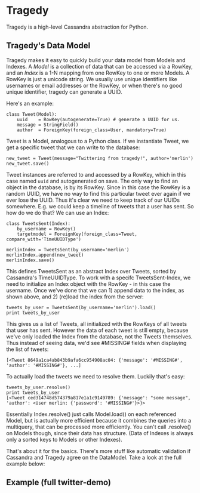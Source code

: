 # Tragedy

Tragedy is a high-level Cassandra abstraction for Python.

## Tragedy's Data Model

Tragedy makes it easy to quickly build your data model from Models and Indexes. A *Model* is a collection of data that can be accessed via a RowKey, and an *Index* is a 1-N mapping from one RowKey to one or more Models. A RowKey is just a unicode string. We usually use unique identifiers like usernames or email addresses or the RowKey, or when there's no good unique identifier, tragedy can generate a UUID.

Here's an example:

	class Tweet(Model):
    	uuid    = RowKey(autogenerate=True) # generate a UUID for us.
    	message = StringField()    
    	author  = ForeignKey(foreign_class=User, mandatory=True)

Tweet is a Model, analogous to a Python class. If we instantiate Tweet, we get a specific tweet that we can write to the database:

    new_tweet = Tweet(message="Twittering from tragedy!", author='merlin')
	new_tweet.save()

Tweet instances are referred to and accessed by a RowKey, which in this case named `uuid` and autogenerated on save. The only way to find an object in the database, is by its RowKey. Since in this case the RowKey is a random UUID, we have no way to find this particular tweet ever again if we ever lose the UUID. Thus it's clear we need to keep track of our UUIDs somewhere. E.g. we could keep a timeline of tweets that a user has sent. So how do we do that? We can use an Index:

	class TweetsSent(Index):
    	by_username = RowKey()
    	targetmodel = ForeignKey(foreign_class=Tweet, compare_with='TimeUUIDType')

	merlinIndex = TweetsSent(by_username='merlin')
	merlinIndex.append(new_tweet)
	merlinIndex.save()

This defines TweetsSent as an abstract Index over Tweets, sorted by Cassandra's TimeUUIDType. To work with a specifc TweetsSent-Index, we need to initialize an Index object with the RowKey - in this case the username. Once we've done that we can 1) append data to the index, as shown above, and 2) (re)load the index from the server:

    tweets_by_user = TweetsSent(by_username='merlin').load()
	print tweets_by_user

This gives us a list of Tweets, all initialized with the RowKeys of all tweets that user has sent. However the data of each tweet is still empty, because we've only loaded the Index from the database, not the Tweets themselves. Thus instead of seeing data, we'd see #MISSING# fields when displaying the list of tweets:

    [<Tweet 8649a1ca4ab843b9afa6cc954908ac04: {'message': '#MISSING#', 'author': '#MISSING#'}, ...]

To actually load the tweets we need to resolve them. Luckily that's easy:

	tweets_by_user.resolve()
	print tweets_by_user
	[<Tweet ced314748d574379a817e1a1c9149789: {'message': "some message", 'author': <User merlin: {'password': '#MISSING#'}>}>

Essentially Index.resolve() just calls Model.load() on each referenced Model, but is actually more efficient because it combines the queries into a multiquery, that can be processed more efficiently. You can't call .resolve() on Models though, since their data has structure. (Data of Indexes is always only a sorted keys to Models or other Indexes).

That's about it for the basics. There's more stuff like automatic validation if Cassandra and Tragedy agree on the DataModel. Take a look at the full example below:


## Example (full twitter-demo)

